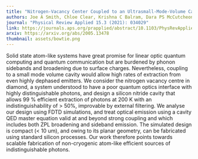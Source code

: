 ```yaml
---
title: "Nitrogen-Vacancy Center Coupled to an Ultrasmall-Mode-Volume Cavity: A High-Efficiency Source of Indistinguishable Photons at 200 K"
authors: Joe A Smith, Chloe Clear, Krishna C Balram, Dara PS McCutcheon, John G Rarity 
journal: "Physical Review Applied 15.3 (2021): 034029"
link: https://journals.aps.org/prapplied/abstract/10.1103/PhysRevApplied.15.034029
arxiv: https://arxiv.org/abs/2005.13478
thumbnail: assets/bowtie.png
---
```


Solid state atom-like systems have great promise for linear optic quantum computing and quantum communication but are burdened by phonon sidebands and broadening due to surface charges. Nevertheless, coupling to a small mode volume cavity would allow high rates of extraction from even highly dephased emitters. We consider the nitrogen vacancy centre in diamond, a system understood to have a poor quantum optics interface with highly distinguishable photons, and design a silicon nitride cavity that allows 99 % efficient extraction of photons at 200 K with an indistinguishability of > 50%, improvable by external filtering. We analyse our design using FDTD simulations, and treat optical emission using a cavity QED master equation valid at and beyond strong coupling and which includes both ZPL broadening and sideband emission. The simulated design is compact (< 10 um), and owing to its planar geometry, can be fabricated using standard silicon processes. Our work therefore points towards scalable fabrication of non-cryogenic atom-like efficient sources of indistinguishable photons.
